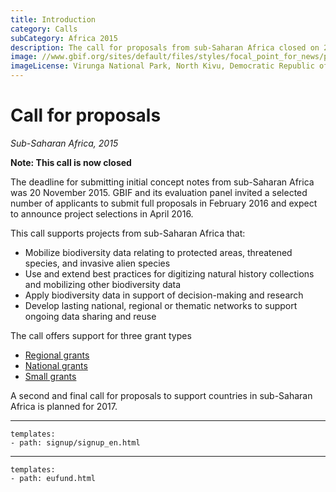 ```yaml
---
title: Introduction
category: Calls
subCategory: Africa 2015
description: The call for proposals from sub-Saharan Africa closed on 20 November 2015. GBIF will announce project selections in April 2016.
image: //www.gbif.org/sites/default/files/styles/focal_point_for_news/public/gbif_scaled_contents/news/2015-November/82567/Virunga_National_Park_DRC.jpg
imageLicense: Virunga National Park, North Kivu, Democratic Republic of Congo. Photo by Joseph King. CC BY-NC-ND 2.0.
---
```

# Call for proposals

_Sub-Saharan Africa, 2015_

**Note: This call is now closed**

The deadline for submitting initial concept notes from sub-Saharan Africa was 20 November 2015. GBIF and its evaluation panel invited a selected number of applicants to submit full proposals in February 2016 and expect to announce project selections in April 2016.

This call supports projects from sub-Saharan Africa that:
+ Mobilize biodiversity data relating to protected areas, threatened species, and invasive alien species
+ Use and extend best practices for digitizing natural history collections and mobilizing other biodiversity data
+ Apply biodiversity data in support of decision-making and research
+ Develop lasting national, regional or thematic networks to support ongoing data sharing and reuse

The call offers support for three grant types
+ [Regional grants](regional-grants)
+ [National grants](national-grants)
+ [Small grants](small-grants)

A second and final call for proposals to support countries in sub-Saharan Africa is planned for 2017.

-----------------

```styledYaml
templates:
- path: signup/signup_en.html
```

--------


```styledYaml
templates:
- path: eufund.html
```
